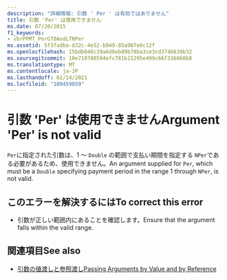 ```yaml
---
description: "詳細情報: 引数 ' Per ' は有効ではありません"
title: 引数 'Per' は使用できません
ms.date: 07/20/2015
f1_keywords:
- vbrPPMT_PerGT0AndLTNPer
ms.assetid: 5f3fadba-d32c-4e52-b949-85a907e6c12f
ms.openlocfilehash: 15bdb046c39a6d6eb89b78ba3ce3cd374b639b32
ms.sourcegitcommit: 10e719780594efc781b15295e499c66f316068b8
ms.translationtype: MT
ms.contentlocale: ja-JP
ms.lasthandoff: 02/14/2021
ms.locfileid: "100459059"
---
```

# <a name="argument-per-is-not-valid"></a><span data-ttu-id="b1b94-103">引数 'Per' は使用できません</span><span class="sxs-lookup"><span data-stu-id="b1b94-103">Argument 'Per' is not valid</span></span>

<span data-ttu-id="b1b94-104">`Per`に指定された引数は、1 ～ `Double` の範囲で支払い期間を指定する `NPer`である必要があるため、使用できません。</span><span class="sxs-lookup"><span data-stu-id="b1b94-104">An argument supplied for `Per`, which must be a `Double` specifying payment period in the range 1 through `NPer`, is not valid.</span></span>  
  
## <a name="to-correct-this-error"></a><span data-ttu-id="b1b94-105">このエラーを解決するには</span><span class="sxs-lookup"><span data-stu-id="b1b94-105">To correct this error</span></span>  
  
- <span data-ttu-id="b1b94-106">引数が正しい範囲内にあることを確認します。</span><span class="sxs-lookup"><span data-stu-id="b1b94-106">Ensure that the argument falls within the valid range.</span></span>  
  
## <a name="see-also"></a><span data-ttu-id="b1b94-107">関連項目</span><span class="sxs-lookup"><span data-stu-id="b1b94-107">See also</span></span>

- [<span data-ttu-id="b1b94-108">引数の値渡しと参照渡し</span><span class="sxs-lookup"><span data-stu-id="b1b94-108">Passing Arguments by Value and by Reference</span></span>](../programming-guide/language-features/procedures/passing-arguments-by-value-and-by-reference.md)
